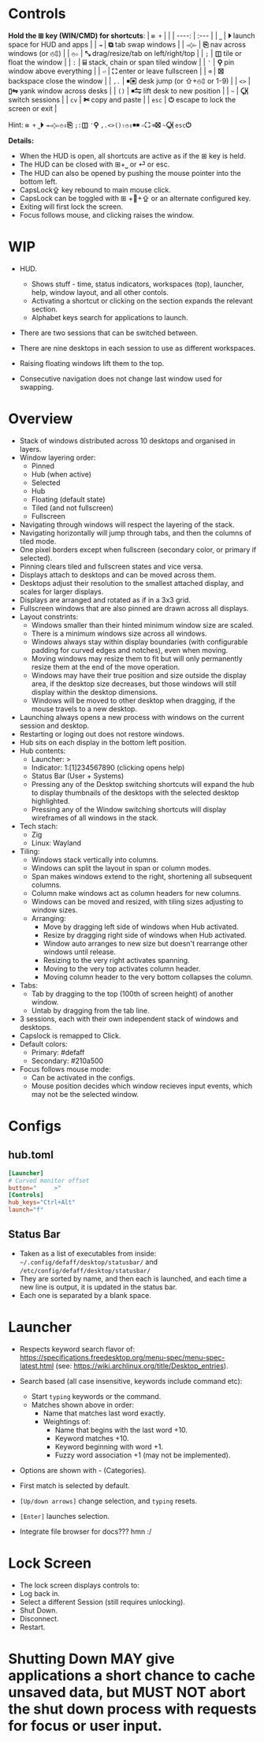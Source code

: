 # Controls

**Hold the ⊞ key (WIN/CMD) for shortcuts**:
| `⊞ +` |  |
| ----: | :--- |
|   `⎵` | **⏵** launch space for HUD and apps |
|   `⇥` | **⧉** tab swap windows |
| `◅◊▻` | **⎘** nav across windows (or ⦺⇕) |
|  `⦺⊹` | **⤡** drag/resize/tab on left/right/top |
|   `;` | **◫** tile or float the window |
|   `:` | **⌸** stack, chain or span tiled window |
|   `'` | **⚲** pin window above everything |
|   `⏎` | **⛶** enter or leave fullscreen |
|   `⌫` | **☒** backspace close the window |
|  `,.` | **￭▣** desk jump (or ⇧+⦺⇕ or 1-9) |
|  `<>` | **▯⇋** yank window across desks |
|  `()` | **￭⇋** lift desk to new position |
|   `~` | **⤹⩈** switch sessions |
|  `cv` | **✄** copy and paste |
| `esc` | **⏻** escape to lock the screen or exit |

Hint: `⊞ +` `⎵`**⏵** `⇥◅◊▻⦺⇕`**⎘** `;:`**◫** `'`**⚲** `,.<>()⇧⦺⇕`**￭￭** `⏎`**⛶** `⌫`**⛝** `~`**⤹⩈** `esc`**⏻**

**Details:**
* When the HUD is open, all shortcuts are active as if the ⊞ key is held.
* The HUD can be closed with ⊞+⎵ or ⏎  or esc.
* The HUD can also be opened by pushing the mouse pointer into the bottom left.
* CapsLock⇪  key rebound to main mouse click.
* CapsLock can be toggled with ⊞ +󰘶+⇪  or an alternate configured key.
* Exiting will first lock the screen.
* Focus follows mouse, and clicking raises the window.

















# WIP

* HUD.
  * Shows stuff - time, status indicators, workspaces (top), launcher, help, window layout, and all other contols.
  * Activating a shortcut or clicking on the section expands the relevant section.
  * Alphabet keys search for applications to launch.
  
* There are two sessions that can be switched between.
* There are nine desktops in each session to use as different workspaces.
* Raising floating windows lift them to the top.
* Consecutive navigation does not change last window used for swapping.



# Overview

* Stack of windows distributed across 10 desktops and organised in layers.
* Window layering order:
  * Pinned
  * Hub (when active)
  * Selected
  * Hub
  * Floating (default state)
  * Tiled (and not fullscreen)
  * Fullscreen
* Navigating through windows will respect the layering of the stack.
* Navigating horizontally will jump through tabs, and then the columns of tiled mode.
* One pixel borders except when fullscreen (secondary color, or primary if selected).
* Pinning clears tiled and fullscreen states and vice versa.
* Displays attach to desktops and can be moved across them.
* Desktops adjust their resolution to the smallest attached display, and scales for larger displays.
* Displays are arranged and rotated as if in a 3x3 grid.
* Fullscreen windows that are also pinned are drawn across all displays.
* Layout constrints:
  * Windows smaller than their hinted minimum window size are scaled.
  * There is a minimum windows size across all windows.
  * Windows always stay within display boundaries (with configurable padding for curved edges and notches), even when moving.
  * Moving windows may resize them to fit but will only permanently resize them at the end of the move operation.
  * Windows may have their true position and size outside the display area, if the desktop size decreases, but those windows will still display within the desktop dimensions.
  * Windows will be moved to other desktop when dragging, if the mouse travels to a new desktop. 
* Launching always opens a new process with windows on the current session and desktop.
* Restarting or loging out does not restore windows.
* Hub sits on each display in the bottom left position.
* Hub contents:
  * Launcher: >
  * Indicator: 1:[1]234567890 (clicking opens help)
  * Status Bar (User + Systems)
  * Pressing any of the Desktop switching shortcuts will expand the hub to display thumbnails of the desktops with the selected desktop highlighted.
  * Pressing any of the Window switching shortcuts will display wireframes of all windows in the stack.
* Tech stach:
  * Zig
  * Linux: Wayland
* Tiling:
  * Windows stack vertically into columns.
  * Windows can split the layout in span or column modes.
  * Span makes windows extend to the right, shortening all subsequent columns.
  * Column make windows act as column headers for new columns.
  * Windows can be moved and resized, with tiling sizes adjusting to window sizes.
  * Arranging:
    * Move by dragging left side of windows when Hub activated.
    * Resize by dragging right side of windows when Hub activated.
    * Window auto arranges to new size but doesn't rearrange other windows until release.
    * Resizing to the very right activates spanning.
    * Moving to the very top activates column header.
    * Moving column header to the very bottom collapses the column.
* Tabs:
  * Tab by dragging to the top (100th of screen height) of another window.
  * Untab by dragging from the tab line.
* 3 sessions, each with their own independent stack of windows and desktops. 
* Capslock is remapped to Click.
* Default colors:
  * Primary: #defaff
  * Secondary: #210a500
* Focus follows mouse mode:
  * Can be activated in the configs.
  * Mouse position decides which window recieves input events, which may not be the selected window.

# Configs

## hub.toml

```toml
[Launcher]
# Curved monitor offset
button="     >"
[Controls]
hub_keys="Ctrl+Alt"
launch="f"
```

## Status Bar

* Taken as a list of executables from inside: `~/.config/defaff/desktop/statusbar/` and `/etc/config/defaff/desktop/statusbar/`
* They are sorted by name, and then each is launched, and each time a new line is output, it is updated in the status bar.
* Each one is separated by a blank space.

# Launcher

* Respects keyword search flavor of:  https://specifications.freedesktop.org/menu-spec/menu-spec-latest.html (see: https://wiki.archlinux.org/title/Desktop_entries).
* Search based (all case insensitive, keywords include command etc):
  * Start `typing` keywords or the command.
  * Matches shown above in order:
    * Name that matches last word exactly.
    * Weightings of:
      * Name that begins with the last word +10.
      * Keyword matches +10.
      * Keyword beginning with word +1.
      * Fuzzy word association +1 (may not be implemented).
* Options are shown with <Name> - <Comment> (Categories).
* First match is selected by default.
* `[Up/down arrows]` change selection, and `typing` resets.
* `[Enter]` launches selection.

* Integrate file browser for docs??? hmn :/

# Lock Screen

* The lock screen displays controls to:
 * Log back in.
 * Select a different Session (still requires unlocking).
 * Shut Down.
 * Disconnect.
 * Restart.

Shutting Down MAY give applications a short chance to cache unsaved data, but MUST NOT abort the shut down process with requests for focus or user input.
=======
